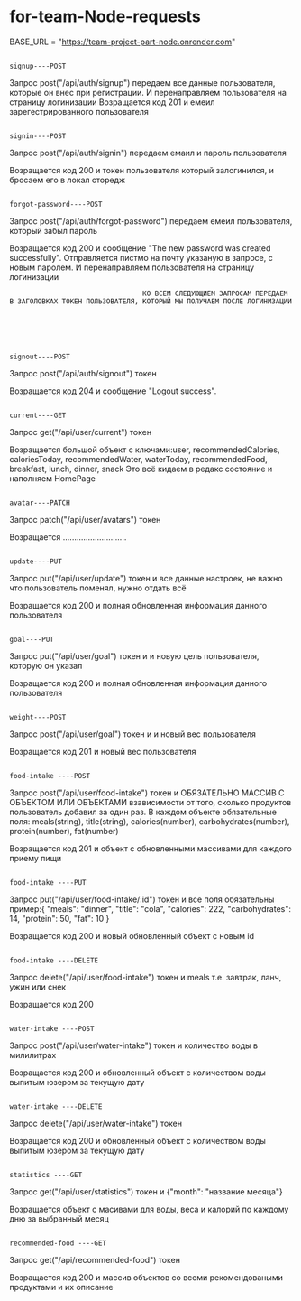 # for-team-Node-requests

BASE_URL = "https://team-project-part-node.onrender.com"

                                                                                            signup----POST

Запрос post("/api/auth/signup") передаем все данные пользователя, которые он внес при регистрации. И перенаправляем пользователя на страницу логинизации
Возращается код 201 и емеил зарегестрированного пользователя

                                                                                            signin----POST

Запрос post("/api/auth/signin") передаем емаил и пароль пользователя

Возращается код 200 и токен пользователя который залогинился, и бросаем его в локал сторедж

                                                                                            forgot-password----POST

Запрос post("/api/auth/forgot-password") передаем емеил пользователя, который забыл пароль

Возращается код 200 и сообщение "The new password was created successfully". Отправляется пистмо на почту указаную в запросе, с новым паролем. И перенаправляем пользователя на страницу логинизации

                                     КО ВСЕМ СЛЕДУЮЩИЕМ ЗАПРОСАМ ПЕРЕДАЕМ В ЗАГОЛОВКАХ ТОКЕН ПОЛЬЗОВАТЕЛЯ, КОТОРЫЙ МЫ ПОЛУЧАЕМ ПОСЛЕ ЛОГИНИЗАЦИИ





                                                                                            signout----POST

Запрос post("/api/auth/signout") токен

Возращается код 204 и сообщение "Logout success".

                                                                                            current----GET

Запрос get("/api/user/current") токен

Возращается большой объект с ключами:user, recommendedCalories, caloriesToday, recommendedWater, waterToday, recommendedFood, breakfast, lunch, dinner, snack Это всё кидаем в редакс состояние и наполняем HomePage

                                                                                            avatar----PATCH

Запрос patch("/api/user/avatars") токен

Возращается ............................

                                                                                            update----PUT

Запрос put("/api/user/update") токен и все данные настроек, не важно что пользователь поменял, нужно отдать всё

Возращается код 200 и полная обновленная информация данного пользователя

                                                                                            goal----PUT

Запрос put("/api/user/goal") токен и и новую цель пользователя, которую он указал

Возращается код 200 и полная обновленная информация данного пользователя

                                                                                            weight----POST

Запрос post("/api/user/goal") токен и и новый вес пользователя

Возращается код 201 и новый вес пользователя

                                                                                            food-intake ----POST

Запрос post("/api/user/food-intake") токен и ОБЯЗАТЕЛЬНО МАССИВ С ОБЪЕКТОМ ИЛИ ОБЪЕКТАМИ взависимости от того, сколько продуктов пользователь добавил за один раз. В каждом объекте обязательные поля:
meals(string), title(string), calories(number), carbohydrates(number), protein(number), fat(number)

Возращается код 201 и объект с обновленными массивами для каждого приему пищи

                                                                                            food-intake ----PUT

Запрос put("/api/user/food-intake/:id") токен и все поля обязательны пример:{
"meals": "dinner",
"title": "cola",
"calories": 222,
"carbohydrates": 14,
"protein": 50,
"fat": 10
}

Возращается код 200 и новый обновленный объект с новым id

                                                                                            food-intake ----DELETE

Запрос delete("/api/user/food-intake") токен и meals т.е. завтрак, ланч, ужин или снек

Возращается код 200

                                                                                            water-intake ----POST

Запрос post("/api/user/water-intake") токен и количество воды в милилитрах

Возращается код 200 и обновленный объект с количеством воды выпитым юзером за текущую дату

                                                                                            water-intake ----DELETE

Запрос delete("/api/user/water-intake") токен

Возращается код 200 и обновленный объект с количеством воды выпитым юзером за текущую дату

                                                                                           statistics ----GET

Запрос get("/api/user/statistics") токен и {"month": "название месяца"}

Возращается объект с масивами для воды, веса и калорий по каждому дню за выбранный месяц

                                                                                           recommended-food ----GET

Запрос get("/api/recommended-food") токен

Возращается код 200 и массив объектов со всеми рекомендоваными продуктами и их описание
